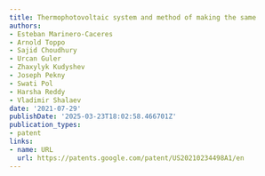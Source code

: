 ```yaml
---
title: Thermophotovoltaic system and method of making the same
authors:
- Esteban Marinero-Caceres
- Arnold Toppo
- Sajid Choudhury
- Urcan Guler
- Zhaxylyk Kudyshev
- Joseph Pekny
- Swati Pol
- Harsha Reddy
- Vladimir Shalaev
date: '2021-07-29'
publishDate: '2025-03-23T18:02:58.466701Z'
publication_types:
- patent
links:
- name: URL
  url: https://patents.google.com/patent/US20210234498A1/en
---
```

